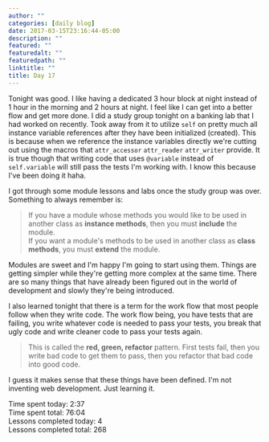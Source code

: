 ```yaml
---
author: ""
categories: [daily blog]
date: 2017-03-15T23:16:44-05:00
description: ""
featured: ""
featuredalt: ""
featuredpath: ""
linktitle: ""
title: Day 17
---
```


Tonight was good. I like having a dedicated 3 hour block at night instead of 1 hour in the morning and 2 hours at night. I feel like I can get into a better flow and get more done. I did a study group tonight on a banking lab that I had worked on recently. Took away from it to utilize `self` on pretty much all instance variable references after they have been initialized (created). This is because when we reference the instance variables directly we're cutting out using the macros that `attr_accessor` `attr_reader` `attr_writer` provide. It is true though that writing code that uses `@variable` instead of `self.variable` will still pass the tests I'm working with. I know this because I've been doing it haha.

I got through some module lessons and labs once the study group was over. Something to always remember is:
>If you have a module whose methods you would like to be used in another class as **instance methods**, then you must **include** the module.  
>If you want a module's methods to be used in another class as **class methods**, you must **extend** the module.

Modules are sweet and I'm happy I'm going to start using them. Things are getting simpler while they're getting more complex at the same time. There are so many things that have already been figured out in the world of development and slowly they're being introduced. 

I also learned tonight that there is a term for the work flow that most people follow when they write code. The work flow being, you have tests that are failing, you write whatever code is needed to pass your tests, you break that ugly code and write cleaner code to pass your tests again.
>This is called the **red, green, refactor** pattern. First tests fail, then you write bad code to get them to pass, then you refactor that bad code into good code.

I guess it makes sense that these things have been defined. I'm not inventing web development. Just learning it.

Time spent today: 2:37  
Time spent total: 76:04  
Lessons completed today: 4  
Lessons completed total: 268
